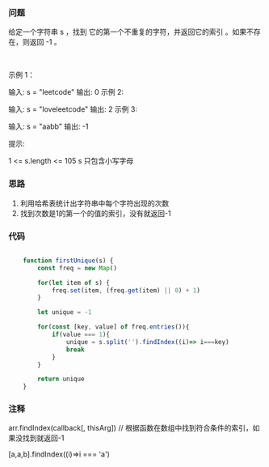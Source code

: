 ### 问题 

给定一个字符串 s ，找到 它的第一个不重复的字符，并返回它的索引 。如果不存在，则返回 -1 。

 

示例 1：

输入: s = "leetcode"
输出: 0
示例 2:

输入: s = "loveleetcode"
输出: 2
示例 3:

输入: s = "aabb"
输出: -1
 

提示:

1 <= s.length <= 105
s 只包含小写字母


### 思路

1. 利用哈希表统计出字符串中每个字符出现的次数
2. 找到次数是1的第一个的值的索引，没有就返回-1

### 代码 

```js

    function firstUnique(s) {
        const freq = new Map()

        for(let item of s) {
            freq.set(item, (freq.get(item) || 0) + 1)
        }

        let unique = -1

        for(const [key, value] of freq.entries()){
            if(value === 1){
                unique = s.split('').findIndex((i)=> i===key)  
                break
            } 
        } 

        return unique
    }
```

### 注释

arr.findIndex(callback[, thisArg])  // 根据函数在数组中找到符合条件的索引，如果没找到就返回-1

[a,a,b].findIndex((i)=>i === 'a') 